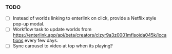 ### TODO

- [ ] Instead of worlds linking to enterlink on click, provide a Netflix style pop-up modal.
- [ ] Workflow task to update worlds from https://enterlink.app/api/beta/creators/clzyr9a3z0001mflsoida045k/locations every few days.
- [ ] Sync carousel to video at top when its playing?